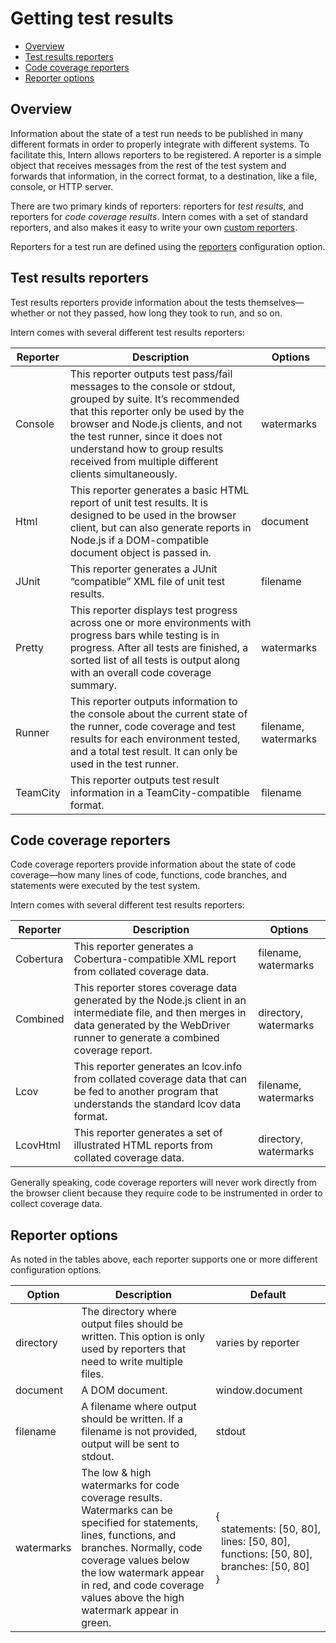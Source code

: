 # Getting test results

<!-- vim-markdown-toc GFM -->
* [Overview](#overview)
* [Test results reporters](#test-results-reporters)
* [Code coverage reporters](#code-coverage-reporters)
* [Reporter options](#reporter-options)

<!-- vim-markdown-toc -->

## Overview

Information about the state of a test run needs to be published in many different formats in order to properly integrate with different systems. To facilitate this, Intern allows reporters to be registered. A reporter is a simple object that receives messages from the rest of the test system and forwards that information, in the correct format, to a destination, like a file, console, or HTTP server.

There are two primary kinds of reporters: reporters for *test results*, and reporters for *code coverage results*. Intern comes with a set of standard reporters, and also makes it easy to write your own [custom reporters](https://theintern.github.io/intern/#custom-reporters).

Reporters for a test run are defined using the [reporters](https://theintern.github.io/intern/#option-reporters) configuration option.

## Test results reporters

Test results reporters provide information about the tests themselves—whether or not they passed, how long they took to run, and so on.

Intern comes with several different test results reporters:

| Reporter | Description                                                                                                                                                                                                                                                                                                              | Options   |
| -------- | -----------                                                                                                                                                                                                                                                                                                              | ------- |
| Console  | This reporter outputs test pass/fail messages to the console or stdout, grouped by suite. It’s recommended that this reporter only be used by the browser and Node.js clients, and not the test runner, since it does not understand how to group results received from multiple different clients simultaneously. | watermarks                                                                                                                                                                                                                                                                              |
| Html     | This reporter generates a basic HTML report of unit test results. It is designed to be used in the browser client, but can also generate reports in Node.js if a DOM-compatible document object is passed in.                                                                                                            | document                                                                                                                                                                                                            |
| JUnit    | This reporter generates a JUnit “compatible” XML file of unit test results.                                                                                                                                                                                                                                              | filename                                                                     |
| Pretty   | This reporter displays test progress across one or more environments with progress bars while testing is in progress. After all tests are finished, a sorted list of all tests is output along with an overall code coverage summary.                                                                                    | watermarks                                                                                                                                                                                                                             |
| Runner   | This reporter outputs information to the console about the current state of the runner, code coverage and test results for each environment tested, and a total test result. It can only be used in the test runner.                                                                                                     | filename, watermarks                                                                                                                                                                                                   |
| TeamCity | This reporter outputs test result information in a TeamCity-compatible format.                                                                                                                                                                                                                                           | filename                                                                         |

## Code coverage reporters

Code coverage reporters provide information about the state of code coverage—how many lines of code, functions, code branches, and statements were executed by the test system.

Intern comes with several different test results reporters:

| Reporter  | Description                                                                                                                                                                                   | Options               |
| --------  | -----------                                                                                                                                                                                   | -------               |
| Cobertura | This reporter generates a Cobertura-compatible XML report from collated coverage data.                                                                                                        | filename, watermarks  |
| Combined  | This reporter stores coverage data generated by the Node.js client in an intermediate file, and then merges in data generated by the WebDriver runner to generate a combined coverage report. | directory, watermarks |
| Lcov      | This reporter generates an lcov.info from collated coverage data that can be fed to another program that understands the standard lcov data format.                                           | filename, watermarks  |
| LcovHtml  | This reporter generates a set of illustrated HTML reports from collated coverage data.                                                                                                        | directory, watermarks |

Generally speaking, code coverage reporters will never work directly from the browser client because they require code to be instrumented in order to collect coverage data.

## Reporter options

As noted in the tables above, each reporter supports one or more different configuration options.

| Option       | Description                                                                                                                                                                                                                                                                 | Default                                                                                                                                                                                        |
| ------------ | --------------------------------------------------------------------------------------------------------------------------------------------------------------------------------------------------------------------------------------------------------------------------- | -------------------                                                                                                                                                                            |
| directory    | The directory where output files should be written. This option is only used by reporters that need to write multiple files.                                                                                                                                                | varies by reporter                                                                                                                                                                             |
| document     | A DOM document.                                                                                                                                                                                                                                                             | window.document                                                                                                                                                                                |
| filename     | A filename where output should be written. If a filename is not provided, output will be sent to stdout.                                                                                                                                                                    | stdout                                                                                                                                                                                         |
| watermarks   | The low & high watermarks for code coverage results. Watermarks can be specified for statements, lines, functions, and branches. Normally, code coverage values below the low watermark appear in red, and code coverage values above the high watermark appear in green.   | {<br/>&nbsp;&nbsp;statements:&nbsp;[50,&nbsp;80],<br/>&nbsp;&nbsp;lines:&nbsp;[50,&nbsp;80],<br/>&nbsp;&nbsp;functions:&nbsp;[50,&nbsp;80],<br/>&nbsp;&nbsp;branches:&nbsp;[50,&nbsp;80]<br/>} |
